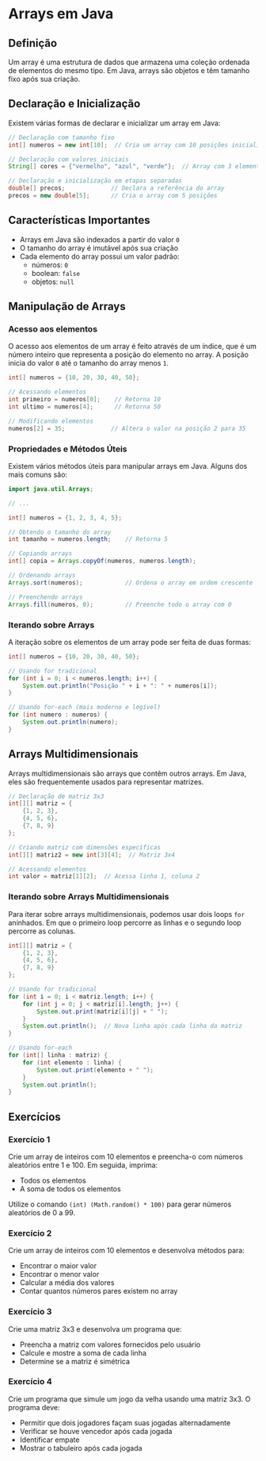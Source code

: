 # Arrays em Java

## Definição

Um array é uma estrutura de dados que armazena uma coleção ordenada de elementos do mesmo tipo. Em Java, arrays são objetos e têm tamanho fixo após sua criação.

## Declaração e Inicialização

Existem várias formas de declarar e inicializar um array em Java:

```java
// Declaração com tamanho fixo
int[] numeros = new int[10];  // Cria um array com 10 posições inicializadas com 0

// Declaração com valores iniciais
String[] cores = {"vermelho", "azul", "verde"};  // Array com 3 elementos

// Declaração e inicialização em etapas separadas
double[] precos;             // Declara a referência do array
precos = new double[5];      // Cria o array com 5 posições
```

## Características Importantes

- Arrays em Java são indexados a partir do valor `0`
- O tamanho do array é imutável após sua criação
- Cada elemento do array possui um valor padrão:
  - números: `0`
  - boolean: `false`
  - objetos: `null`

## Manipulação de Arrays

### Acesso aos elementos

O acesso aos elementos de um array é feito através de um índice, que é um número inteiro que representa a posição do elemento no array. A posição inicia do valor `0` até o tamanho do array menos `1`.

```java
int[] numeros = {10, 20, 30, 40, 50};

// Acessando elementos
int primeiro = numeros[0];    // Retorna 10
int ultimo = numeros[4];      // Retorna 50

// Modificando elementos
numeros[2] = 35;             // Altera o valor na posição 2 para 35
```

### Propriedades e Métodos Úteis

Existem vários métodos úteis para manipular arrays em Java. Alguns dos mais comuns são:

```java
import java.util.Arrays;

// ...

int[] numeros = {1, 2, 3, 4, 5};

// Obtendo o tamanho do array
int tamanho = numeros.length;    // Retorna 5

// Copiando arrays
int[] copia = Arrays.copyOf(numeros, numeros.length);

// Ordenando arrays
Arrays.sort(numeros);            // Ordena o array em ordem crescente

// Preenchendo arrays
Arrays.fill(numeros, 0);         // Preenche todo o array com 0
```

### Iterando sobre Arrays

A iteração sobre os elementos de um array pode ser feita de duas formas:

```java
int[] numeros = {10, 20, 30, 40, 50};

// Usando for tradicional
for (int i = 0; i < numeros.length; i++) {
    System.out.println("Posição " + i + ": " + numeros[i]);
}

// Usando for-each (mais moderno e legível)
for (int numero : numeros) {
    System.out.println(numero);
}
```

## Arrays Multidimensionais

Arrays multidimensionais são arrays que contêm outros arrays. Em Java, eles são frequentemente usados para representar matrizes.

```java
// Declaração de matriz 3x3
int[][] matriz = {
    {1, 2, 3},
    {4, 5, 6},
    {7, 8, 9}
};

// Criando matriz com dimensões específicas
int[][] matriz2 = new int[3][4];  // Matriz 3x4

// Acessando elementos
int valor = matriz[1][2];  // Acessa linha 1, coluna 2
```

### Iterando sobre Arrays Multidimensionais

Para iterar sobre arrays multidimensionais, podemos usar dois loops `for` aninhados. Em que o primeiro loop percorre as linhas e o segundo loop percorre as colunas.

```java
int[][] matriz = {
    {1, 2, 3},
    {4, 5, 6},
    {7, 8, 9}
};

// Usando for tradicional
for (int i = 0; i < matriz.length; i++) {
    for (int j = 0; j < matriz[i].length; j++) {
        System.out.print(matriz[i][j] + " ");
    }
    System.out.println();  // Nova linha após cada linha da matriz
}

// Usando for-each
for (int[] linha : matriz) {
    for (int elemento : linha) {
        System.out.print(elemento + " ");
    }
    System.out.println();
}
```

## Exercícios

### Exercício 1
Crie um array de inteiros com 10 elementos e preencha-o com números aleatórios entre 1 e 100. Em seguida, imprima:
- Todos os elementos
- A soma de todos os elementos

Utilize o comando `(int) (Math.random() * 100)` para gerar números aleatórios de 0 a 99.

### Exercício 2
Crie um array de inteiros com 10 elementos e desenvolva métodos para:
- Encontrar o maior valor
- Encontrar o menor valor
- Calcular a média dos valores
- Contar quantos números pares existem no array

### Exercício 3
Crie uma matriz 3x3 e desenvolva um programa que:
- Preencha a matriz com valores fornecidos pelo usuário
- Calcule e mostre a soma de cada linha
- Determine se a matriz é simétrica

### Exercício 4
Crie um programa que simule um jogo da velha usando uma matriz 3x3. O programa deve:
- Permitir que dois jogadores façam suas jogadas alternadamente
- Verificar se houve vencedor após cada jogada
- Identificar empate
- Mostrar o tabuleiro após cada jogada